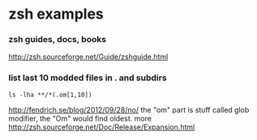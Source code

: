 # zsh examples

### zsh  guides, docs, books
<http://zsh.sourceforge.net/Guide/zshguide.html>

### list last 10 modded files in . and subdirs
    ls -lha **/*(.om[1,10])
<http://fendrich.se/blog/2012/09/28/no/>
the "om" part is stuff called glob modifier, the "Om" would find oldest.
more <http://zsh.sourceforge.net/Doc/Release/Expansion.html>

